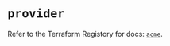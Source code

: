 # `provider`

Refer to the Terraform Registory for docs: [`acme`](https://registry.terraform.io/providers/vancluever/acme/2.17.2/docs).
